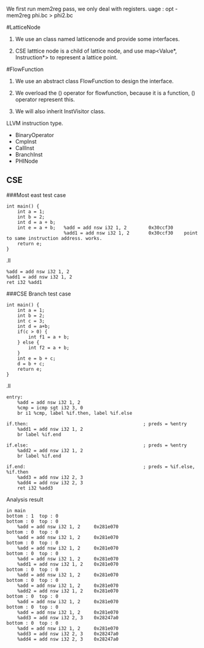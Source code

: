 We first run mem2reg pass, we only deal with registers.
uage : opt -mem2reg phi.bc > phi2.bc


#LatticeNode

1. We use an class named latticenode and provide some interfaces.

2. CSE latttice node is a child of lattice node, and use map<Value*, Instruction*> to represent a lattice point.


#FlowFunction

1. We use an abstract class FlowFunction to design the interface.

2. We overload the () operator for flowfunction, because it is a function, () operator represent this.

3. We will also inherit InstVisitor class.

LLVM instruction type. 

* BinaryOperator
* CmpInst
* CallInst
* BranchInst
* PHINode


## CSE

###Most east test case

	int main() {	
		int a = 1;
		int b = 2;
		int d = a + b;
		int e = a + b;   %add = add nsw i32 1, 2   	    0x30ccf30
  						 %add1 = add nsw i32 1, 2   	0x30ccf30    point to same instruction address. works.
		return e;
	}

.ll

	%add = add nsw i32 1, 2
	%add1 = add nsw i32 1, 2
	ret i32 %add1


###CSE Branch test case

	int main() {	
		int a = 1;
		int b = 2;
		int c = 3;
		int d = a+b;
		if(c > 0) {
			int f1 = a + b;
		} else {
			int f2 = a + b;
		}
		int e = b + c;
		d = b + c;
		return e;
	}

.ll

	entry:
 		%add = add nsw i32 1, 2
 		%cmp = icmp sgt i32 3, 0
 		br i1 %cmp, label %if.then, label %if.else
 
 	if.then:                                          ; preds = %entry
		%add1 = add nsw i32 1, 2
		br label %if.end
 
 	if.else:                                          ; preds = %entry
 		%add2 = add nsw i32 1, 2
 		br label %if.end
 
 	if.end:                                           ; preds = %if.else, %if.then
 		%add3 = add nsw i32 2, 3
 		%add4 = add nsw i32 2, 3
 		ret i32 %add3

Analysis result

	in main
	bottom : 1  top : 0
	bottom : 0  top : 0
  		%add = add nsw i32 1, 2   	0x281e070
	bottom : 0  top : 0
  		%add = add nsw i32 1, 2   	0x281e070
	bottom : 0  top : 0
  		%add = add nsw i32 1, 2   	0x281e070
	bottom : 0  top : 0
  		%add = add nsw i32 1, 2   	0x281e070
  		%add1 = add nsw i32 1, 2   	0x281e070
	bottom : 0  top : 0
  		%add = add nsw i32 1, 2   	0x281e070
	bottom : 0  top : 0
  		%add = add nsw i32 1, 2   	0x281e070
  		%add2 = add nsw i32 1, 2   	0x281e070
	bottom : 0  top : 0
  		%add = add nsw i32 1, 2   	0x281e070
	bottom : 0  top : 0
  		%add = add nsw i32 1, 2   	0x281e070
  		%add3 = add nsw i32 2, 3   	0x28247a0
	bottom : 0  top : 0
  		%add = add nsw i32 1, 2   	0x281e070
  		%add3 = add nsw i32 2, 3   	0x28247a0
		%add4 = add nsw i32 2, 3   	0x28247a0
